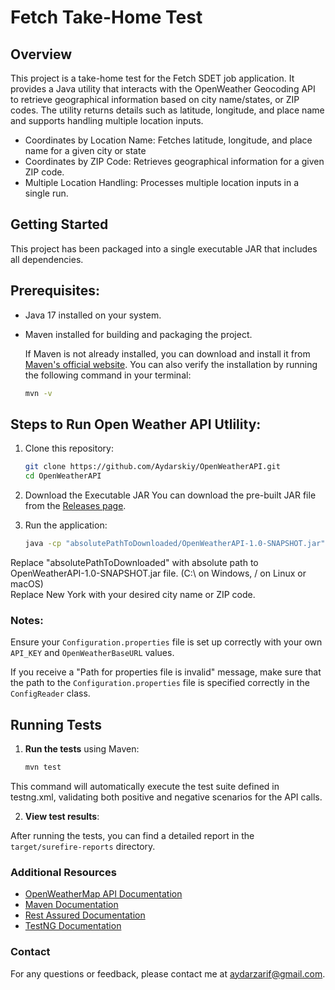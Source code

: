 # Fetch Take-Home Test

## Overview

This project is a take-home test for the Fetch SDET job application. It provides a Java utility that interacts with the OpenWeather Geocoding API to retrieve geographical information based on city name/states, or ZIP codes. The utility returns details such as latitude, longitude, and place name and supports handling multiple location inputs.


- Coordinates by Location Name: Fetches latitude, longitude, and place name for a given city or state
- Coordinates by ZIP Code: Retrieves geographical information for a given ZIP code.
- Multiple Location Handling: Processes multiple location inputs in a single run.

## Getting Started

This project has been packaged into a single executable JAR that includes all dependencies.

## Prerequisites:
- Java 17 installed on your system.
- Maven installed for building and packaging the project.
 
  If Maven is not already installed, you can download and install it from [Maven's official website](https://maven.apache.org/install.html). You can also verify the installation by running the following command in your terminal:
  ```bash
  mvn -v

## Steps to Run Open Weather API Utlility:

1. Clone this repository:
   ```bash
   git clone https://github.com/Aydarskiy/OpenWeatherAPI.git
   cd OpenWeatherAPI
   
2. Download the Executable JAR
   You can download the pre-built JAR file from the [Releases page](https://github.com/Aydarskiy/OpenWeatherAPI/releases).
   
3. Run the application:
   ```bash
   java -cp "absolutePathToDownloaded/OpenWeatherAPI-1.0-SNAPSHOT.jar" org.weather.GeoLocationUtil New York
  Replace "absolutePathToDownloaded" with absolute path to OpenWeatherAPI-1.0-SNAPSHOT.jar file. (C:\ on Windows, / on Linux or macOS)   
  Replace New York with your desired city name or ZIP code.

### Notes:

Ensure your `Configuration.properties` file is set up correctly with your own `API_KEY` and `OpenWeatherBaseURL` values.

If you receive a "Path for properties file is invalid" message, make sure that the path to the `Configuration.properties` file is specified correctly in the `ConfigReader` class.



## Running Tests
1. **Run the tests** using Maven:
   ```bash
   mvn test
This command will automatically execute the test suite defined in testng.xml, validating both positive and negative scenarios for the API calls.

2. **View test results**:
   
After running the tests, you can find a detailed report in the `target/surefire-reports` directory.

### Additional Resources

- [OpenWeatherMap API Documentation](https://openweathermap.org/api/geocoding-api)
- [Maven Documentation](https://maven.apache.org/)
- [Rest Assured Documentation](https://rest-assured.io/)
- [TestNG Documentation](https://testng.org/doc/)

### Contact

For any questions or feedback, please contact me at [aydarzarif@gmail.com](mailto:aydarzarif@gmail.com).


